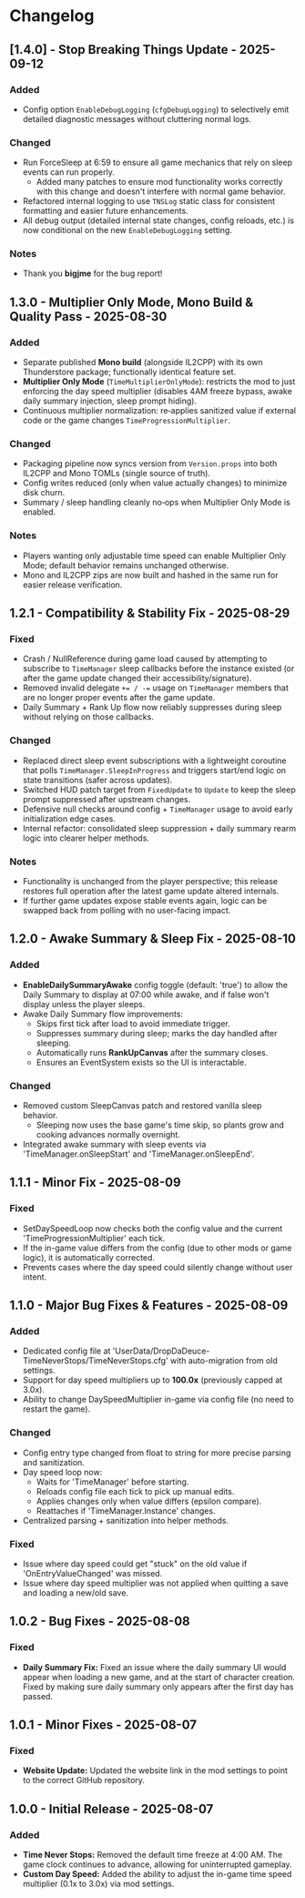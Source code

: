 # Changelog

## [1.4.0] - Stop Breaking Things Update - 2025-09-12
### Added
- Config option `EnableDebugLogging` (`cfgDebugLogging`) to selectively emit detailed diagnostic messages without cluttering normal logs.

### Changed
- Run ForceSleep at 6:59 to ensure all game mechanics that rely on sleep events can run properly.
    - Added many patches to ensure mod functionality works correctly with this change and doesn't interfere with normal game behavior.
- Refactored internal logging to use `TNSLog` static class for consistent formatting and easier future enhancements.
- All debug output (detailed internal state changes, config reloads, etc.) is now conditional on the new `EnableDebugLogging` setting.

### Notes
- Thank you **bigjme** for the bug report!

## 1.3.0 - Multiplier Only Mode, Mono Build & Quality Pass - 2025-08-30
### Added
- Separate published **Mono build** (alongside IL2CPP) with its own Thunderstore package; functionally identical feature set.
- **Multiplier Only Mode** (`TimeMultiplierOnlyMode`): restricts the mod to just enforcing the day speed multiplier (disables 4AM freeze bypass, awake daily summary injection, sleep prompt hiding).
- Continuous multiplier normalization: re‑applies sanitized value if external code or the game changes `TimeProgressionMultiplier`.

### Changed
- Packaging pipeline now syncs version from `Version.props` into both IL2CPP and Mono TOMLs (single source of truth).
- Config writes reduced (only when value actually changes) to minimize disk churn.
- Summary / sleep handling cleanly no‑ops when Multiplier Only Mode is enabled.

### Notes
- Players wanting only adjustable time speed can enable Multiplier Only Mode; default behavior remains unchanged otherwise.
- Mono and IL2CPP zips are now built and hashed in the same run for easier release verification.

## 1.2.1 - Compatibility & Stability Fix - 2025-08-29
### Fixed
- Crash / NullReference during game load caused by attempting to subscribe to `TimeManager` sleep callbacks before the instance existed (or after the game update changed their accessibility/signature).
- Removed invalid delegate `+= / -=` usage on `TimeManager` members that are no longer proper events after the game update.
- Daily Summary + Rank Up flow now reliably suppresses during sleep without relying on those callbacks.

### Changed
- Replaced direct sleep event subscriptions with a lightweight coroutine that polls `TimeManager.SleepInProgress` and triggers start/end logic on state transitions (safer across updates).
- Switched HUD patch target from `FixedUpdate` to `Update` to keep the sleep prompt suppressed after upstream changes.
- Defensive null checks around config + `TimeManager` usage to avoid early initialization edge cases.
- Internal refactor: consolidated sleep suppression + daily summary rearm logic into clearer helper methods.

### Notes
- Functionality is unchanged from the player perspective; this release restores full operation after the latest game update altered internals.
- If further game updates expose stable events again, logic can be swapped back from polling with no user-facing impact.

## 1.2.0 - Awake Summary & Sleep Fix - 2025-08-10

### Added
- **EnableDailySummaryAwake** config toggle (default: 'true') to allow the Daily Summary to display at 07:00 while awake, and if false won't display unless the player sleeps.
- Awake Daily Summary flow improvements:
  - Skips first tick after load to avoid immediate trigger.
  - Suppresses summary during sleep; marks the day handled after sleeping.
  - Automatically runs **RankUpCanvas** after the summary closes.
  - Ensures an EventSystem exists so the UI is interactable.

### Changed
- Removed custom SleepCanvas patch and restored vanilla sleep behavior.
  - Sleeping now uses the base game's time skip, so plants grow and cooking advances normally overnight.
- Integrated awake summary with sleep events via 'TimeManager.onSleepStart' and 'TimeManager.onSleepEnd'.

## 1.1.1 - Minor Fix - 2025-08-09
### Fixed
- SetDaySpeedLoop now checks both the config value and the current 'TimeProgressionMultiplier' each tick.
- If the in-game value differs from the config (due to other mods or game logic), it is automatically corrected.
- Prevents cases where the day speed could silently change without user intent.

## 1.1.0 - Major Bug Fixes & Features - 2025-08-09
### Added
- Dedicated config file at 'UserData/DropDaDeuce-TimeNeverStops/TimeNeverStops.cfg' with auto-migration from old settings.
- Support for day speed multipliers up to **100.0x** (previously capped at 3.0x).
- Ability to change DaySpeedMultiplier in-game via config file (no need to restart the game).

### Changed
- Config entry type changed from float to string for more precise parsing and sanitization.
- Day speed loop now:
  - Waits for 'TimeManager' before starting.
  - Reloads config file each tick to pick up manual edits.
  - Applies changes only when value differs (epsilon compare).
  - Reattaches if 'TimeManager.Instance' changes.
- Centralized parsing + sanitization into helper methods.

### Fixed
- Issue where day speed could get "stuck" on the old value if 'OnEntryValueChanged' was missed.
- Issue where day speed multiplier was not applied when quitting a save and loading a new/old save.

## 1.0.2 - Bug Fixes - 2025-08-08
### Fixed
- **Daily Summary Fix:** Fixed an issue where the daily summary UI would appear when loading a new game, and at the start of character creation. Fixed by making sure daily summary only appears after the first day has passed.

## 1.0.1 - Minor Fixes - 2025-08-07
### Fixed
- **Website Update:** Updated the website link in the mod settings to point to the correct GitHub repository.

## 1.0.0 - Initial Release - 2025-08-07
### Added
- **Time Never Stops:** Removed the default time freeze at 4:00 AM. The game clock continues to advance, allowing for uninterrupted gameplay.
- **Custom Day Speed:** Added the ability to adjust the in-game time speed multiplier (0.1x to 3.0x) via mod settings.